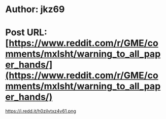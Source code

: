 # Author: jkz69
# Post URL: [https://www.reddit.com/r/GME/comments/mxlsht/warning_to_all_paper_hands/](https://www.reddit.com/r/GME/comments/mxlsht/warning_to_all_paper_hands/)


https://i.redd.it/h0zilvtxz4v61.png